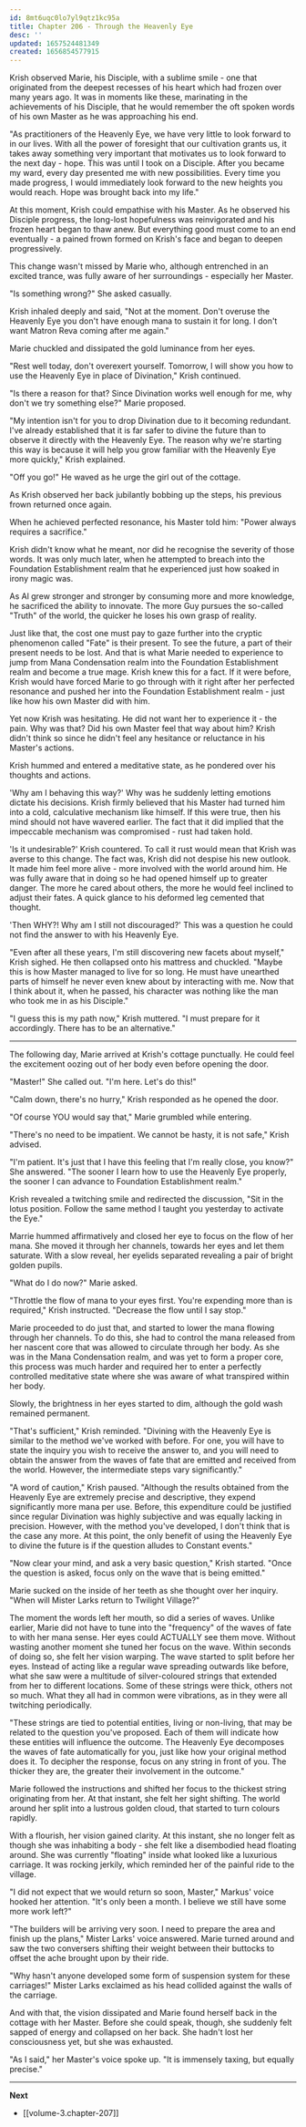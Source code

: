 ```yaml
---
id: 8mt6uqc0lo7yl9qtz1kc95a
title: Chapter 206 - Through the Heavenly Eye
desc: ''
updated: 1657524481349
created: 1656854577915
---
```


Krish observed Marie, his Disciple, with a sublime smile - one that originated from the deepest recesses of his heart which had frozen over many years ago. It was in moments like these, marinating in the achievements of his Disciple, that he would remember the oft spoken words of his own Master as he was approaching his end.

"As practitioners of the Heavenly Eye, we have very little to look forward to in our lives. With all the power of foresight that our cultivation grants us, it takes away something very important that motivates us to look forward to the next day - hope. This was until I took on a Disciple. After you became my ward, every day presented me with new possibilities. Every time you made progress, I would immediately look forward to the new heights you would reach. Hope was brought back into my life."

At this moment, Krish could empathise with his Master. As he observed his Disciple progress, the long-lost hopefulness was reinvigorated and his frozen heart began to thaw anew. But everything good must come to an end eventually - a pained frown formed on Krish's face and began to deepen progressively.

This change wasn't missed by Marie who, although entrenched in an excited trance, was fully aware of her surroundings - especially her Master.

"Is something wrong?" She asked casually.

Krish inhaled deeply and said, "Not at the moment. Don't overuse the Heavenly Eye you don't have enough mana to sustain it for long. I don't want Matron Reva coming after me again."

Marie chuckled and dissipated the gold luminance from her eyes.

"Rest well today, don't overexert yourself. Tomorrow, I will show you how to use the Heavenly Eye in place of Divination," Krish continued.

"Is there a reason for that? Since Divination works well enough for me, why don't we try something else?" Marie proposed.

"My intention isn't for you to drop Divination due to it becoming redundant. I've already established that it is far safer to divine the future than to observe it directly with the Heavenly Eye. The reason why we're starting this way is because it will help you grow familiar with the Heavenly Eye more quickly," Krish explained.

"Off you go!" He waved as he urge the girl out of the cottage.

As Krish observed her back jubilantly bobbing up the steps, his previous frown returned once again.

When he achieved perfected resonance, his Master told him: "Power always requires a sacrifice."

Krish didn't know what he meant, nor did he recognise the severity of those words. It was only much later, when he attempted to breach into the Foundation Establishment realm that he experienced just how soaked in irony magic was.

As Al grew stronger and stronger by consuming more and more knowledge, he sacrificed the ability to innovate. The more Guy pursues the so-called "Truth" of the world, the quicker he loses his own grasp of reality.

Just like that, the cost one must pay to gaze further into the cryptic phenomenon called "Fate" is their present. To see the future, a part of their present needs to be lost. And that is what Marie needed to experience to jump from Mana Condensation realm into the Foundation Establishment realm and become a true mage. Krish knew this for a fact. If it were before, Krish would have forced Marie to go through with it right after her perfected resonance and pushed her into the Foundation Establishment realm - just like how his own Master did with him.

Yet now Krish was hesitating. He did not want her to experience it - the pain. Why was that? Did his own Master feel that way about him? Krish didn't think so since he didn't feel any hesitance or reluctance in his Master's actions.

Krish hummed and entered a meditative state, as he pondered over his thoughts and actions.

'Why am I behaving this way?' Why was he suddenly letting emotions dictate his decisions. Krish firmly believed that his Master had turned him into a cold, calculative mechanism like himself. If this were true, then his mind should not have wavered earlier. The fact that it did implied that the impeccable mechanism was compromised - rust had taken hold.

'Is it undesirable?' Krish countered. To call it rust would mean that Krish was averse to this change. The fact was, Krish did not despise his new outlook. It made him feel more alive - more involved with the world around him. He was fully aware that in doing so he had opened himself up to greater danger. The more he cared about others, the more he would feel inclined to adjust their fates. A quick glance to his deformed leg cemented that thought.

'Then WHY?! Why am I still not discouraged?' This was a question he could not find the answer to with his Heavenly Eye.

"Even after all these years, I'm still discovering new facets about myself," Krish sighed. He then collapsed onto his mattress and chuckled. "Maybe this is how Master managed to live for so long. He must have unearthed parts of himself he never even knew about by interacting with me. Now that I think about it, when he passed, his character was nothing like the man who took me in as his Disciple."

"I guess this is my path now," Krish muttered. "I must prepare for it accordingly. There has to be an alternative."

____

The following day, Marie arrived at Krish's cottage punctually. He could feel the excitement oozing out of her body even before opening the door.

"Master!" She called out. "I'm here. Let's do this!"

"Calm down, there's no hurry," Krish responded as he opened the door.

"Of course YOU would say that," Marie grumbled while entering.

"There's no need to be impatient. We cannot be hasty, it is not safe," Krish advised.

"I'm patient. It's just that I have this feeling that I'm really close, you know?" She answered. "The sooner I learn how to use the Heavenly Eye properly, the sooner I can advance to Foundation Establishment realm."

Krish revealed a twitching smile and redirected the discussion, "Sit in the lotus position. Follow the same method I taught you yesterday to activate the Eye."

Marrie hummed affirmatively and closed her eye to focus on the flow of her mana. She moved it through her channels, towards her eyes and let them saturate. With a slow reveal, her eyelids separated revealing a pair of bright golden pupils.

"What do I do now?" Marie asked.

"Throttle the flow of mana to your eyes first. You're expending more than is required," Krish instructed. "Decrease the flow until I say stop."

Marie proceeded to do just that, and started to lower the mana flowing through her channels. To do this, she had to control the mana released from her nascent core that was allowed to circulate through her body. As she was in the Mana Condensation realm, and was yet to form a proper core, this process was much harder and required her to enter a perfectly controlled meditative state where she was aware of what transpired within her body.

Slowly, the brightness in her eyes started to dim, although the gold wash remained permanent.

"That's sufficient," Krish reminded. "Divining with the Heavenly Eye is similar to the method we've worked with before. For one, you will have to state the inquiry you wish to receive the answer to, and you will need to obtain the answer from the waves of fate that are emitted and received from the world. However, the intermediate steps vary significantly."

"A word of caution," Krish paused. "Although the results obtained from the Heavenly Eye are extremely precise and descriptive, they expend significantly more mana per use. Before, this expenditure could be justified since regular Divination was highly subjective and was equally lacking in precision. However, with the method you've developed, I don't think that is the case any more. At this point, the only benefit of using the Heavenly Eye to divine the future is if the question alludes to Constant events."

"Now clear your mind, and ask a very basic question," Krish started. "Once the question is asked, focus only on the wave that is being emitted."

Marie sucked on the inside of her teeth as she thought over her inquiry. "When will Mister Larks return to Twilight Village?"

The moment the words left her mouth, so did a series of waves. Unlike earlier, Marie did not have to tune into the "frequency" of the waves of fate to with her mana sense. Her eyes could ACTUALLY see them move. Without wasting another moment she tuned her focus on the wave. Within seconds of doing so, she felt her vision warping. The wave started to split before her eyes. Instead of acting like a regular wave spreading outwards like before, what she saw were a multitude of silver-coloured strings that extended from her to different locations. Some of these strings were thick, others not so much. What they all had in common were vibrations, as in they were all twitching periodically.

"These strings are tied to potential entities, living or non-living, that may be related to the question you've proposed. Each of them will indicate how these entities will influence the outcome. The Heavenly Eye decomposes the waves of fate automatically for you, just like how your original method does it. To decipher the response, focus on any string in front of you. The thicker they are, the greater their involvement in the outcome."

Marie followed the instructions and shifted her focus to the thickest string originating from her. At that instant, she felt her sight shifting. The world around her split into a lustrous golden cloud, that started to turn colours rapidly.

With a flourish, her vision gained clarity. At this instant, she no longer felt as though she was inhabiting a body - she felt like a disembodied head floating around. She was currently "floating" inside what looked like a luxurious carriage. It was rocking jerkily, which reminded her of the painful ride to the village.

"I did not expect that we would return so soon, Master," Markus' voice hooked her attention. "It's only been a month. I believe we still have some more work left?"

"The builders will be arriving very soon. I need to prepare the area and finish up the plans," Mister Larks' voice answered. Marie turned around and saw the two conversers shifting their weight between their buttocks to offset the ache brought upon by their ride.

"Why hasn't anyone developed some form of suspension system for these carriages!" Mister Larks exclaimed as his head collided against the walls of the carriage.

And with that, the vision dissipated and Marie found herself back in the cottage with her Master. Before she could speak, though, she suddenly felt sapped of energy and collapsed on her back. She hadn't lost her consciousness yet, but she was exhausted.

"As I said," her Master's voice spoke up. "It is immensely taxing, but equally precise."

____

**Next**
* [[volume-3.chapter-207]]